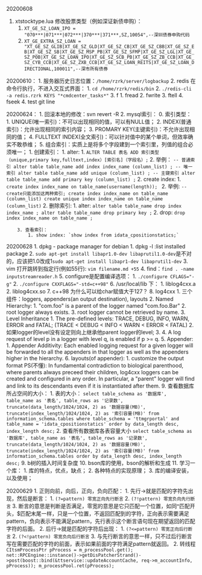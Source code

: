 20200608
1. xtstocktype.lua 修改股票类型（例如深证新债申购）：
    1. `XT_GE_SZ_LOAN_IPO = "070***|071***|072***|370***|371***,SZ,10054",--深圳债券申购代码`
    2. `XT_GE_EXTRA_SZ_LOAN = "XT_GE_SZ_GLIB|XT_GE_SZ_GLD|XT_GE_SZ_CB|XT_GE_SZ_CBB|XT_GE_SZ_EB|XT_GE_SZ_SB|XT_GE_SZ_MSP_PB|XT_GE_SZ_SFMP|XT_GE_SZ_LGL|XT_GE_SZ_POB|XT_GE_SZ_LOAN_IPO|XT_GE_SZ_SCB_PB|XT_GE_SZ_ZB_CCB|XT_GE_SZ_CYB_CCB|XT_GE_SZ_ZXB_CCB|XT_GE_SZ_LOAN_REITS|XT_GE_SZ_LOAN_DIRECTIONAL,100011",--深市所有债券`

20200610：
    1. 服务器历史日志位置：`/home/rzrk/server/logbackup`
    2. redis 在命令行执行，不进入交互式界面：
        1. `cd /home/rzrk/redis/bin`
        2. `./redis-cli -a redis.rzrk KEYS "*cmdcenter_tasks*"`
    3. f
        1. fread
        2. fwrite
        3. ftell
        4. fseek
	4. test git line


20200624：
    1. 回滚本地的修改：svn revert -R
    2. mysql索引：
        0. 索引类型：
            1. UNIQUE(唯一索引)：不可以出现相同的值，可以有NULL值；
            2. INDEX(普通索引)：允许出现相同的索引内容；
            3. PROMARY KEY(主键索引)：不允许出现相同的值；
            4. FULLTEXT INDEX(全文索引)：可以针对值中的某个单词，但效率确实不敢恭维；
            5. 组合索引：实质上是将多个字段建到一个索引里，列值的组合必须唯一；
        1. 创建索引：
            1. alter: 
                1. `ALTER TABLE 表名 ADD 索引类型 （unique,primary key,fulltext,index）[索引名]（字段名）;`
                2. 举例：
                    ```
                    -- 普通索引
                    alter table table_name add index index_name (column_list) ;
                    -- 唯一索引
                    alter table table_name add unique (column_list) ;
                    -- 主键索引
                    alter table table_name add primary key (column_list) ;
                    ```
            2. create index:
                1. `create index index_name on table_name(username(length)); `
                2. 举例:
                    ```
                    --  create只能添加这两种索引;
                    create index index_name on table_name (column_list)
                    create unique index index_name on table_name (column_list)
                    ```
        2. 删除索引:
            1. alter:
                ```
                alter table table_name drop index index_name ;
                alter table table_name drop primary key ;
                ```
            2. drop: `drop index index_name on table_name ;`
            
        3. 查看索引：
            1. show index: `show index from idata_cpositionstatics;`
                
20200628
    1. dpkg - package manager for debian
        1. dpkg -l :list installed package
    2. `sudo apt-get install libapr1.0-dev libaprutil1.0-dev`是不对的，应该把1.0改成1`sudo apt-get install libapr1-dev libaprutil1-dev`
    3. vim 打开跳转到指定行(例如55行): `vim filename.md +55`
    4. find：`find . -name inputstreamreader.h`
    5. configure是配置编译选项：
        1. `./configure CFLAGS="-g"`
        2. `./configure CXXFLAGS="-std=c++98"`
    6. /usr/local/lib 下：
        1. liblog4cxx.a
        2. liblog4cxx.so
    7. c++98 为什么可以给char赋值大于127？
    8. log4cxx
        1. 三个组件：loggers, appenders(an output destination), layouts
        2. Named Hierarchy: 
            1. "com.foo" is a parent of the logger named "com.foo.Bar"
            2. root logger always exists. 
            3. root logger cannot be retrieved by name. 
        3. Level Inheritance
            1. The pre-defined levels: TRACE, DEBUG, INFO, WARN, ERROR and FATAL; (TRACE < DEBUG < INFO < WARN < ERROR < FATAL)
            2. 如果logger的level没有设定则向上继承他parent logger的level; 
            3. 
        4. A log request of level p in a logger with level q, is enabled if p >= q.
        5. Appender: 
            1. Appender Additivity: Each enabled logging request for a given logger will be forwarded to all the appenders in that logger as well as the appenders higher in the hierarchy.
        6. layouts(of appender):
            1. customize the output format
        PS(不懂): In fundamental contradiction to biological parenthood, where parents always preceed their children, log4cxx loggers can be created and configured in any order. In particular, a "parent" logger will find and link to its descendants even if it is instantiated after them.
    9. 查看数据库所占空间的大小：
        1. 表的大小：
            ```
            select
            table_schema as '数据库',
            table_name as '表名',
            table_rows as '记录数',
            truncate(data_length/1024/1024, 2) as '数据容量(MB)',
            truncate(index_length/1024/1024, 2) as '索引容量(MB)'
            from information_schema.tables
            where table_schema = 'ttmgrportal'
            and table_name = 'idata_cpositionstatics'
            order by data_length desc, index_length desc;
            ```
        2. 查看所有数据库各表容量大小
            ```
            select
            table_schema as '数据库',
            table_name as '表名',
            table_rows as '记录数',
            truncate(data_length/1024/1024, 2) as '数据容量(MB)',
            truncate(index_length/1024/1024, 2) as '索引容量(MB)'
            from information_schema.tables
            order by data_length desc, index_length desc;
            ```
    9. b树的插入时间复杂度
    10. bson库的使用，bson的解析和生成
    11. 学习一个库：
        1. 库的特点，优点，缺点；
        2. 各种特点的实现原理；
        3. 库的编译安装，以及使用；

20200629
    1. 正则向前，向后，正向，负向匹配：
        1. 先行->就是匹配的字符先出现，然后是断言：
            1. `(?=pattern) 零宽正向先行断言`
            2. `(?!pattern) 零宽负向先行断言`
            3. 断言的意思是判断是否满足，零宽的意思是它只匹配一个位置，如同^匹配开头，$匹配末尾一样，只是一个位置，不返回匹配到的字符，正向表示需要满足pattern，负向表示不能满足pattern，先行表示这个断言语句现在期望返回的匹配字符的后面。
        2. 后行->就是匹配的字符后出现：
            1. `(?<=pattern) 零宽正向后行断言`
            2. `(?<!pattern) 零宽负向后行断言`
            3. 与先行断言的意思一样，只不过后行断言写在需要匹配的字符的前面，表示如果前面的字符满足pattern就返回。
    2. 转线程
        ```
            CItsmProcessPtr pProcess = m_processPool.get();
            net::RPCEngine::instance()->getDisPatcherStrand()->post(boost::bind(&ttservice::updateAccountCache, req->m_accountInfo, pProcess));
            m_processPool.ret(pProcess);
        ```
    
    
    
    
    
    
    
    
    
    
    
    
    
    
    
    
    
    
    
    
    
    
    
    
    
    
    
    
    
    
    
    
    